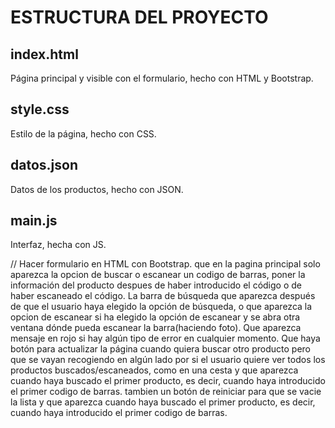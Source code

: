 
# ESTRUCTURA DEL PROYECTO

## index.html
Página principal y visible con el formulario, hecho con HTML y Bootstrap.

## style.css
Estilo de la página, hecho con CSS.

## datos.json
Datos de los productos, hecho con JSON.

## main.js
Interfaz, hecha con JS.



// Hacer formulario en HTML con Bootstrap. que en la pagina principal solo aparezca la opcion de buscar o escanear un codigo de barras, poner la información del producto despues de haber introducido el código o de haber escaneado el código. La barra de búsqueda que aparezca después de que el usuario haya elegido la opción de búsqueda, o que aparezca la opcion de escanear si ha elegido la opción de escanear y se abra otra ventana dónde pueda escanear la barra(haciendo foto). Que aparezca mensaje en rojo si hay algún tipo de error en cualquier momento. Que haya botón para actualizar la página cuando quiera buscar otro producto pero que se vayan recogiendo en algún lado por si el usuario quiere ver todos los productos buscados/escaneados, como en una cesta y que aparezca cuando haya buscado el primer producto, es decir, cuando haya introducido el primer codigo de barras. tambien un botón de reiniciar para que se vacie la lista y que aparezca cuando haya buscado el primer producto, es decir, cuando haya introducido el primer codigo de barras.